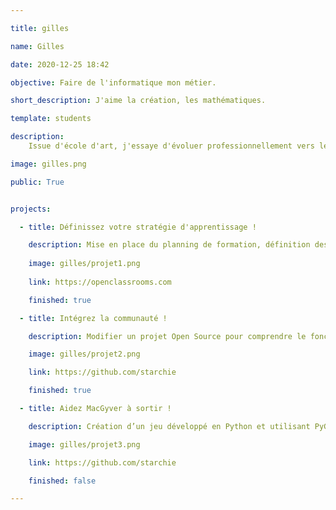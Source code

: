 ```yaml
---

title: gilles

name: Gilles

date: 2020-12-25 18:42

objective: Faire de l'informatique mon métier.

short_description: J'aime la création, les mathématiques.

template: students

description: 
    Issue d'école d'art, j'essaye d'évoluer professionnellement vers le développement d'applications.

image: gilles.png

public: True


projects:

  - title: Définissez votre stratégie d'apprentissage !

    description: Mise en place du planning de formation, définition des objectifs et présentation WorkPlace.
    
    image: gilles/projet1.png
    
    link: https://openclassrooms.com

    finished: true

  - title: Intégrez la communauté !

    description: Modifier un projet Open Source pour comprendre le fonctionnement de Git. 

    image: gilles/projet2.png

    link: https://github.com/starchie

    finished: true

  - title: Aidez MacGyver à sortir !

    description: Création d’un jeu développé en Python et utilisant PyGame.

    image: gilles/projet3.png

    link: https://github.com/starchie

    finished: false

---
```


